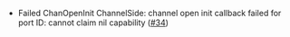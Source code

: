 - Failed ChanOpenInit ChannelSide: channel open init
  callback failed for port ID: cannot claim nil capability
  ([\#34](https://github.com/oraichain/wasmd/issues/34))